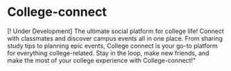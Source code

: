 # College-connect
[! Under Development]
The ultimate social platform for college life! Connect with classmates and discover campus events all in one place. From sharing study tips to planning epic events, College connect is your go-to platform for everything college-related. Stay in the loop, make new friends, and make the most of your college experience with College-connect!"
